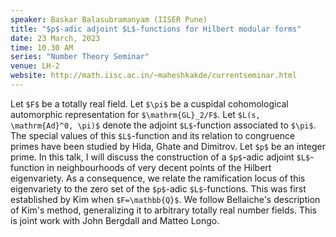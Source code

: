 ```yaml
---
speaker: Baskar Balasubramanyam (IISER Pune)
title: "$p$-adic adjoint $L$-functions for Hilbert modular forms"
date: 23 March, 2023
time: 10.30 AM
series: "Number Theory Seminar"
venue: LH-2
website: http://math.iisc.ac.in/~maheshkakde/currentseminar.html
---
```


Let `$F$` be a totally real field. Let `$\pi$` be a cuspidal cohomological automorphic representation for `$\mathrm{GL}_2/F$`. Let `$L(s, \mathrm{Ad}^0, \pi)$` denote the adjoint `$L$`-function associated to `$\pi$`. The special values of this `$L$`-function and its relation to congruence primes have been studied by Hida, Ghate and Dimitrov. Let `$p$` be an integer prime.  In this talk, I will discuss the construction of a `$p$`-adic  adjoint `$L$`-function in neighbourhoods of very decent points of the Hilbert eigenvariety.  As a consequence, we relate the ramification locus of this eigenvariety to the zero set of the `$p$`-adic `$L$`-functions. This was first established by Kim when `$F=\mathbb{Q}$`. We follow Bellaiche's description of Kim's method, generalizing it to arbitrary totally real number fields. This is joint work with John Bergdall and Matteo Longo.
